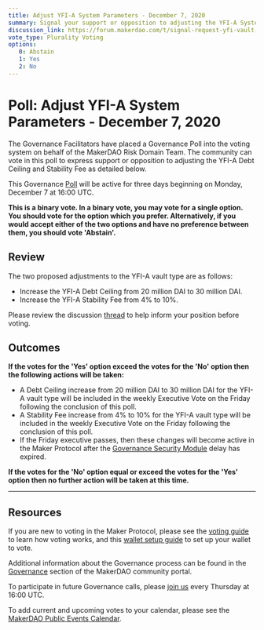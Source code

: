 ```yaml
---
title: Adjust YFI-A System Parameters - December 7, 2020
summary: Signal your support or opposition to adjusting the YFI-A System Parameters
discussion_link: https://forum.makerdao.com/t/signal-request-yfi-vault-options/5425
vote_type: Plurality Voting
options:
   0: Abstain
   1: Yes
   2: No
---
```

# Poll: Adjust YFI-A System Parameters - December 7, 2020

The Governance Facilitators have placed a Governance Poll into the voting system on behalf of the MakerDAO Risk Domain Team. The community can vote in this poll to express support or opposition to adjusting the YFI-A Debt Ceiling and Stability Fee as detailed below.

This Governance [Poll](https://community-development.makerdao.com/en/learn/governance/on-chain-gov) will be active for three days beginning on Monday, December 7 at 16:00 UTC.

**This is a binary vote. In a binary vote, you may vote for a single option. You should vote for the option which you prefer. Alternatively, if you would accept either of the two options and have no preference between them, you should vote 'Abstain'.**

## Review

The two proposed adjustments to the YFI-A vault type are as follows:
* Increase the YFI-A Debt Ceiling from 20 million DAI to 30 million DAI. 
* Increase the YFI-A Stability Fee from 4% to 10%.

Please review the discussion [thread](https://forum.makerdao.com/t/signal-request-yfi-vault-options/5425) to help inform your position before voting.

## Outcomes

**If the votes for the 'Yes' option exceed the votes for the 'No' option then the following actions will be taken:**
* A Debt Ceiling increase from 20 million DAI to 30 million DAI for the YFI-A vault type will be included in the weekly Executive Vote on the Friday following the conclusion of this poll.
* A Stability Fee increase from 4% to 10% for the YFI-A vault type will be included in the weekly Executive Vote on the Friday following the conclusion of this poll.
* If the Friday executive passes, then these changes will become active in the Maker Protocol after the [Governance Security Module](https://forum.makerdao.com/tag/govsec-module) delay has expired.

**If the votes for the 'No' option equal or exceed the votes for the 'Yes' option then no further action will be taken at this time.**

---

## Resources

If you are new to voting in the Maker Protocol, please see the [voting guide](https://community-development.makerdao.com/en/learn/governance/how-voting-works/) to learn how voting works, and this [wallet setup guide](https://community-development.makerdao.com/en/learn/governance/voting-setup/) to set up your wallet to vote.

Additional information about the Governance process can be found in the [Governance](https://community-development.makerdao.com/en/learn/governance) section of the MakerDAO community portal.

To participate in future Governance calls, please [join us](https://github.com/makerdao/community/tree/master/governance/governance-and-risk-meetings) every Thursday at 16:00 UTC.

To add current and upcoming votes to your calendar, please see the [MakerDAO Public Events Calendar](https://calendar.google.com/calendar/embed?src=makerdao.com_3efhm2ghipksegl009ktniomdk%40group.calendar.google.com&ctz=UTC&mode=week&showCalendars=0&showPrint=0).
